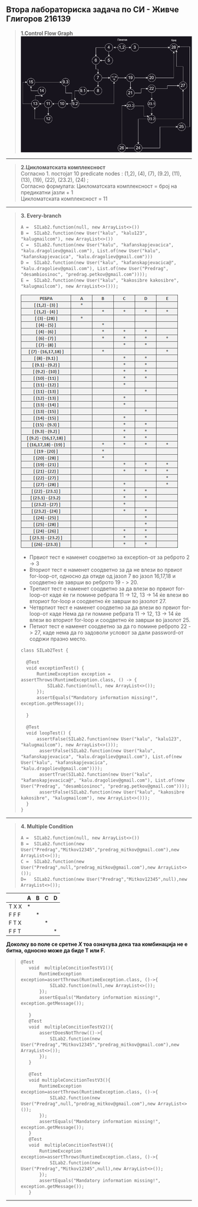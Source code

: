 ## Втора лабораториска задача по СИ - Живче Глигоров 216139 <br>
> **1.Control Flow Graph** <br>
>  ![CFG](./CFG.jpg) 

<hr></hr>

> **2.Цикломатската комплексност** <br>
> Согласно 1. постојат 10 predicate nodes : (1,2), (4), (7), (9.2), (11), (13), (19), (22), (23.2), (24) ; <br>
> Согласно формулата: Цикломатската комплексност = број на предикатни јазли + 1 <br>
> Цикломатската комплексност = 11 <br>

<hr></hr>


> **3. Every-branch** <br>
> ```
> A =  SILab2.function(null, new ArrayList<>())  
> B =  SILab2.function(new User("kalu", "kalu123", "kalugmailcom"), new ArrayList<>()) 
> C =  SILab2.function(new User("kalu", "kafanskapjevacica", "kalu.dragoliev@gmail.com"), List.of(new User("kalu", "kafanskapjevacica", "kalu.dragoliev@gmail.com"))) 
> D =  SILab2.function(new User("kalu", "kafanskapjevacica@", "kalu.dragoliev@gmail.com"), List.of(new User("Predrag", "desambiosinoc", "predrag.petkov@gmail.com"))));
> E =  SILab2.function(new User("kalu", "kakosibre kakosibre", "kalugmailcom"), new ArrayList<>()));
> ````
> ![table](./table.png)
> - Првиот тест е наменет соодветно за exception-от за реброто 2 -> 3
> - Вториот тест е наменет соодветно за да не влези во  првиот for-loop-от, односно да отиде од јазол 7 во јазол 16,17,18 и соодветно ќе заврши во реброто 19 - > 20.
> - Третиот тест е наменет соодветно за да влези во првиот for-loop-от каде ќе ги помине ребрата 11 -> 12, 13 -> 14  ќе влези во вториот for-loop и соодветно ќе заврши во јазолот 27.
> - Четвртиот тест е наменет соодветно за да влези во првиот for-loop-от каде Нема да  ги помине ребрата 11 -> 12, 13 -> 14  ќе влези во вториот for-loop и соодветно ќе заврши во јазолот 25.
> - Петиот тест е наменет соодветно за да го помине реброто  22 -> 27, каде нема да го задоволи условот за дали password-от содржи празно место.
> ```
> class SILab2Test {
>
>   @Test
>   void exceptionTest() {
>       RuntimeException exception = assertThrows(RuntimeException.class, () -> {
>           SILab2.function(null, new ArrayList<>());
>       });
>       assertEquals("Mandatory information missing!", exception.getMessage());
>
>   }
>
>   @Test
>   void loopTest() {
>       assertFalse(SILab2.function(new User("kalu", "kalu123", "kalugmailcom"), new ArrayList<>()));
>        assertFalse(SILab2.function(new User("kalu", "kafanskapjevacica", "kalu.dragoliev@gmail.com"), List.of(new User("kalu", "kafanskapjevacica", "kalu.dragoliev@gmail.com"))));
>        assertTrue(SILab2.function(new User("kalu", "kafanskapjevacica@", "kalu.dragoliev@gmail.com"), List.of(new User("Predrag", "desambiosinoc", "predrag.petkov@gmail.com"))));
>        assertFalse(SILab2.function(new User("kalu", "kakosibre kakosibre", "kalugmailcom"), new ArrayList<>()));
>   }
> }
> ```

<hr></hr>

> **4. Multiple Condition**
> ```
> A =  SILab2.function(null, new ArrayList<>()) 
> B =  SILab2.function(new User("Predrag","Mitkov12345","predrag_mitkov@gmail.com"),new ArrayList<>());
> C =  SILab2.function(new User("Predrag",null,"predrag_mitkov@gmail.com"),new ArrayList<>());
> D=   SILab2.function(new User("Predrag","Mitkov12345",null),new ArrayList<>());
> ````
 | | A | 	B | C | D |
 | :---------- | ---------- |   ---------- | ---------- |   ---------- | 
 | T X X |	* |  |	 | |
 | F F F	|	  | * | | |
 | F T X	|  |  | * | |
 | F F T	|  |	 | | * |
 
 
 **Доколку во поле се сретне _X_ тоа означува дека таа комбинација не е битна, односно може да биде Т или F.**
> ```
> @Test
>    void  multipleConcitionTestV1(){
>        RuntimeException exception=assertThrows(RuntimeException.class, ()->{
>            SILab2.function(null,new ArrayList<>());
>        });
>        assertEquals("Mandatory information missing!", exception.getMessage());
>
>    }
>    @Test
>    void  multipleConcitionTestV2(){
>        assertDoesNotThrow(()->{
>            SILab2.function(new User("Predrag","Mitkov12345","predrag_mitkov@gmail.com"),new ArrayList<>());
>        });
>    }
>
>    @Test
>    void multipleConcitionTestV3(){
>        RuntimeException exception=assertThrows(RuntimeException.class, ()->{
>            SILab2.function(new User("Predrag",null,"predrag_mitkov@gmail.com"),new ArrayList<>());
>        });
>        assertEquals("Mandatory information missing!", exception.getMessage());
>    }
>    @Test
>    void  multipleConcitionTestV4(){
>        RuntimeException exception=assertThrows(RuntimeException.class, ()->{
>            SILab2.function(new User("Predrag","Mitkov12345",null),new ArrayList<>());
>        });
>        assertEquals("Mandatory information missing!", exception.getMessage());
>    }
> ````

<hr></hr>
